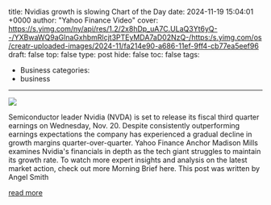 title: Nvidias growth is slowing Chart of the Day
date: 2024-11-19 15:04:01 +0000
author: "Yahoo Finance Video"
cover: https://s.yimg.com/ny/api/res/1.2/2x8hDp_uA7C.ULaQ3Yt6yQ--/YXBwaWQ9aGlnaGxhbmRlcjt3PTEyMDA7aD02NzQ-/https:/s.yimg.com/os/creatr-uploaded-images/2024-11/fa214e90-a686-11ef-9ff4-cb77ea5eef96
draft: false
top: false
type: post
hide: false
toc: false
tags:
  - Business
categories:
  - business
---

![](https://s.yimg.com/ny/api/res/1.2/2x8hDp_uA7C.ULaQ3Yt6yQ--/YXBwaWQ9aGlnaGxhbmRlcjt3PTEyMDA7aD02NzQ-/https:/s.yimg.com/os/creatr-uploaded-images/2024-11/fa214e90-a686-11ef-9ff4-cb77ea5eef96)

Semiconductor leader Nvidia (NVDA) is set to release its fiscal third quarter earnings on Wednesday, Nov. 20. Despite consistently outperforming earnings expectations the company has experienced a gradual decline in growth margins quarter-over-quarter. Yahoo Finance Anchor Madison Mills examines Nvidia's financials in depth as the tech giant struggles to maintain its growth rate. To watch more expert insights and analysis on the latest market action, check out more Morning Brief here. This post was written by Angel Smith

[read more](https://finance.yahoo.com/video/nvidias-growth-slowing-chart-day-150401486.html)

